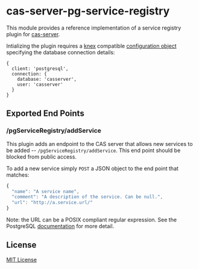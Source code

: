 # cas-server-pg-service-registry

This module provides a reference implementation of a service registry plugin
for [cas-server][cs].

Intializing the plugin requires a [knex][knex] compatible
[configuration object][kfile] specifying the database connection details:

```javscript
{
  client: 'postgresql',
  connection: {
    database: 'casserver',
    user: 'casserver'
  }
}
```

[cs]: https://github.com/jscas/cas-server
[knex]: http://knexjs.org/
[kfile]: http://knexjs.org/#knexfile

## Exported End Points

### /pgServiceRegistry/addService

This plugin adds an endpoint to the CAS server that allows new services to
be added -- `/pgServiceRegistry/addService`. This end point should be blocked
from public access.

To add a new service simply `POST` a JSON object to the end point that matches:

```javascript
{
  "name": "A service name",
  "comment": "A description of the service. Can be null.",
  "url": "http://a.service.url/"
}
```

Note: the URL can be a POSIX compliant regular expression. See the PostgreSQL
[documentation][pdoc] for more detail.

[pdoc]: http://www.postgresql.org/docs/9.4/static/functions-matching.html#FUNCTIONS-POSIX-TABLE

## License

[MIT License](http://jsumners.mit-license.org/)
